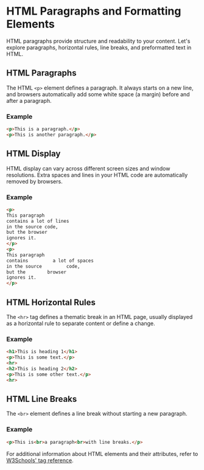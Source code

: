 # HTML Paragraphs and Formatting Elements
HTML paragraphs provide structure and readability to your content. Let's explore paragraphs, horizontal rules, line breaks, and preformatted text in HTML.
## HTML Paragraphs
The HTML `<p>` element defines a paragraph. It always starts on a new line, and browsers automatically add some white space (a margin) before and after a paragraph.
### Example
```html
<p>This is a paragraph.</p>
<p>This is another paragraph.</p>
```
## HTML Display
HTML display can vary across different screen sizes and window resolutions. Extra spaces and lines in your HTML code are automatically removed by browsers.
### Example
```html
<p>
This paragraph
contains a lot of lines
in the source code,
but the browser
ignores it.
</p>
<p>
This paragraph
contains         a lot of spaces
in the source         code,
but the        browser
ignores it.
</p>
```
## HTML Horizontal Rules
The `<hr>` tag defines a thematic break in an HTML page, usually displayed as a horizontal rule to separate content or define a change.

### Example
```html
<h1>This is heading 1</h1>
<p>This is some text.</p>
<hr>
<h2>This is heading 2</h2>
<p>This is some other text.</p>
<hr>
```

## HTML Line Breaks

The `<br>` element defines a line break without starting a new paragraph.

### Example
```html
<p>This is<br>a paragraph<br>with line breaks.</p>
```



For additional information about HTML elements and their attributes, refer to [W3Schools' tag reference](https://www.w3schools.com/tags/default.asp).
